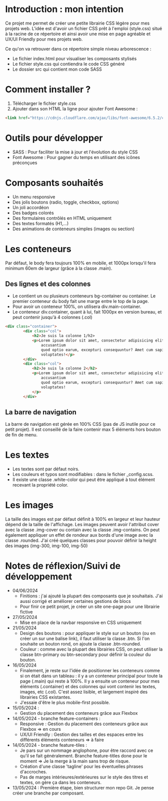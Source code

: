 # Introduction : mon intention
Ce projet me permet de créer une petite librairie CSS légère pour mes projets web. L'idée est d'avoir un fichier CSS prêt à l'emploi (style.css) situé à la racine de ce répertoire et ainsi avoir une mise en page agréable et UX/UI Friendly pour mes projets web.

Ce qu'on va retrouver dans ce répertoire simple niveau arborescence : 
* Le fichier index.html pour visualiser les composants stylisés
* Le fichier style.css qui contiendra le code CSS généré
* Le dossier src qui contient mon code SASS

# Comment installer ?
1. Télécharger le fichier style.css
2. Ajouter dans son HTML la ligne pour ajouter Font Awesome : 
```html
<link href="https://cdnjs.cloudflare.com/ajax/libs/font-awesome/6.5.2/css/fontawesome.min.css" rel="stylesheet" />
```

# Outils pour développer
* SASS : Pour faciliter la mise à jour et l'évolution du style CSS
* Font Awesome : Pour gagner du temps en utilisant des icônes préconçues

# Composants souhaités
* Un menu responsive
* Des jolis boutons (radio, toggle, checkbox, options)
* Un joli accordéon
* Des badges colorés
* Des formulaires contrôlés en HTML uniquement
* Des textes formatés (H1,...)
* Des animations de conteneurs simples (images ou section)

# Les conteneurs
Par défaut, le body fera toujours 100% en mobile, et 1000px lorsqu'il fera minimum 60em de largeur (grâce à la classe .main). 

## Des lignes et des colonnes
* Le <body> contient un ou plusieurs conteneurs bg-container ou container. Le premier conteneur du body fait une marge entre le top de la page.
* Pour avoir un conteneur 100%, on utilisera div.main-container.
* Le conteneur div.container, quant à lui, fait 1000px en version bureau, et peut contenir jusqu'à 4 colonnes (.col)
```html
<div class="container">
        <div class="col">
            <h2>Je suis la colonne 1/h2>
            <p>Lorem ipsum dolor sit amet, consectetur adipisicing elit. Maiores ad quis debitis rerum officia
                accusantium
                quod optio earum, excepturi consequuntur? Amet cum sapiente id harum neque illo assumenda error
                voluptates!</p>
        </div>
        <div class="col">
            <h2>Je suis la colonne 2</h2>
            <p>Lorem ipsum dolor sit amet, consectetur adipisicing elit. Maiores ad quis debitis rerum officia
                accusantium
                quod optio earum, excepturi consequuntur? Amet cum sapiente id harum neque illo assumenda error
                voluptates!
            </p>
        </div>
```
## La barre de navigation
La barre de navigation est gérée en 100% CSS (pas de JS inutile pour ce petit projet). Il est conseillé de la faire contenir max 5 éléments hors bouton de fin de menu.

# Les textes
* Les textes sont par défaut noirs.
* Les couleurs et typos sont modifiables : dans le fichier _config.scss.
* Il existe une classe .white-color qui peut être appliqué à tout élément recevant la propriété color.

# Les images
La taille des images est par défaut définit à 100% en largeur et leur hauteur dépend de la taille de l'affichage. Les images peuvent avoir l'attribut cover avec la classe .img-cover ou contain avec la classe .img-contains. On peut également appliquer un effet de rondeur aux bords d'une image avec la classe .rounded. J'ai créé quelques classes pour pouvoir définir la height des images (img-300, img-100, img-50)

# Notes de réflexion/Suivi de développement
* 04/06/2024
  - Finitions : j'ai ajouté la plupart des composants que je souhaitais. J'ai aussi corrigé et améliorer certaines gestions de blocs
  - Pour finir ce petit projet, je créer un site one-page pour une librairie fictive
* 27/05/2024
  - Mise en place de la navbar responsive en CSS uniquement 
* 21/05/2024
  - Design des boutons : pour appliquer le style sur un bouton (ou en créer un sur une balise link), il faut utiliser la classe .btn. Si l'on souhaite un bouton rond, on ajoute la classe .btn-rounded. 
  - Couleur : comme avec la plupart des librairies CSS, on peut utiliser la classe btn-primary ou btn-secondary pour définir la couleur du bouton.
* 16/05/2024
  - Finalement, je reste sur l'idée de positionner les conteneurs comme si on était dans un tableau : il y a un conteneur principal pour toute la page (.main) qui reste à 100%. Il y a ensuite un conteneur pour mes éléments (.container) et des colonnes qui vont contenir les textes, images, etc (.col). C'est assez lisible, et largement inspiré des librairies CSS existantes.
  - J'essaie d'être le plus mobile-first possible.
* 15/05/2024 : 
  - Gestion du placement des conteneurs grâce aux Flexbox 
* 14/05/2024 - branche feature-containers : 
  - Responsive : Gestion du placement des conteneurs grâce aux Flexbox => en cours
  - UX/UI Friendly : Gestion des tailles et des espaces entre les différents éléments conteneurs => à faire 
* 14/05/2024 - branche feature-tiles : 
  - Je pars sur un nommage anglophone, pour être raccord avec ce qu'il se fait généralement. Branche feature-titles done pour le moment => Je la merge à la main sans trop de risque.
  - Création d'une classe 'tagline' pour les éventuelles phrases d'accroches.
  - Pas de marges intérieures/extérieures sur le style des titres et textes, on gère ça dans les conteneurs.
* 13/05/2024 : Première étape, bien structurer mon repo Git. Je pense créer une branche par composant. 

